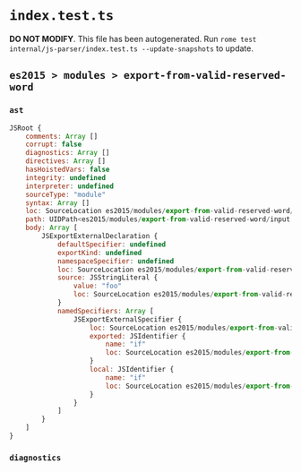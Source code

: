 # `index.test.ts`

**DO NOT MODIFY**. This file has been autogenerated. Run `rome test internal/js-parser/index.test.ts --update-snapshots` to update.

## `es2015 > modules > export-from-valid-reserved-word`

### `ast`

```javascript
JSRoot {
	comments: Array []
	corrupt: false
	diagnostics: Array []
	directives: Array []
	hasHoistedVars: false
	integrity: undefined
	interpreter: undefined
	sourceType: "module"
	syntax: Array []
	loc: SourceLocation es2015/modules/export-from-valid-reserved-word/input.js 1:0-2:0
	path: UIDPath<es2015/modules/export-from-valid-reserved-word/input.js>
	body: Array [
		JSExportExternalDeclaration {
			defaultSpecifier: undefined
			exportKind: undefined
			namespaceSpecifier: undefined
			loc: SourceLocation es2015/modules/export-from-valid-reserved-word/input.js 1:0-1:24
			source: JSStringLiteral {
				value: "foo"
				loc: SourceLocation es2015/modules/export-from-valid-reserved-word/input.js 1:19-1:24
			}
			namedSpecifiers: Array [
				JSExportExternalSpecifier {
					loc: SourceLocation es2015/modules/export-from-valid-reserved-word/input.js 1:9-1:11
					exported: JSIdentifier {
						name: "if"
						loc: SourceLocation es2015/modules/export-from-valid-reserved-word/input.js 1:9-1:11 (if)
					}
					local: JSIdentifier {
						name: "if"
						loc: SourceLocation es2015/modules/export-from-valid-reserved-word/input.js 1:9-1:11 (if)
					}
				}
			]
		}
	]
}
```

### `diagnostics`

```

```
